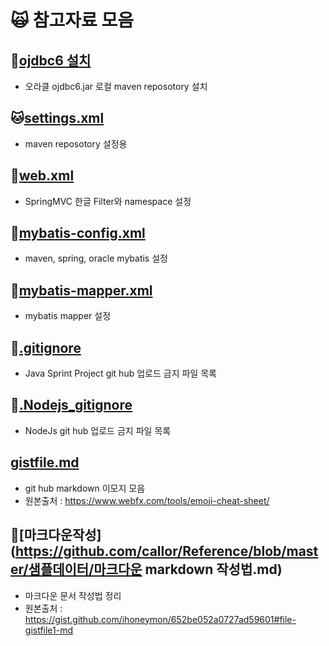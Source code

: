# :scream_cat: 참고자료 모음

## :dog:[ojdbc6 설치](https://github.com/callor/Reference/blob/master/Setting/Ojdbc6_Maven_Local.md)
* 오라클 ojdbc6.jar 로컬 maven reposotory 설치


## :cat:[settings.xml](https://github.com/callor/Reference/blob/master/Setting/maven-repo/settings.xml)
* maven reposotory 설정용

## :hamster:[web.xml](https://github.com/callor/Reference/blob/master/Setting/server/web.xml)
* SpringMVC 한글 Filter와 namespace 설정

## :dolphin:[mybatis-config.xml](https://github.com/callor/Reference/blob/master/Setting/mybatis/mybatis-config.xml)
* maven, spring, oracle mybatis 설정

## :ox:[mybatis-mapper.xml](https://github.com/callor/Reference/blob/master/Setting/mybatis/mybatis-mapper.xml)
* mybatis mapper 설정

## :blowfish:[.gitignore](https://github.com/callor/Reference/blob/master/.gitignore)
* Java Sprint Project git hub 업로드 금지 파일 목록

## :dromedary_camel:[.Nodejs_gitignore](https://github.com/callor/Reference/blob/master/.Nodejs_gitignore)
* NodeJs git hub 업로드 금지 파일 목록


## [gistfile.md](https://github.com/callor/Reference/blob/master/샘플데이터/gistfile.md) 
* git hub markdown 이모지 모음
* 원본출처 : https://www.webfx.com/tools/emoji-cheat-sheet/

## :baby_chick:[마크다운작성](https://github.com/callor/Reference/blob/master/샘플데이터/마크다운 markdown 작성법.md)
* 마크다운 문서 작성법 정리
* 원본출처 : https://gist.github.com/ihoneymon/652be052a0727ad59601#file-gistfile1-md
